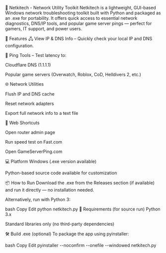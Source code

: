 🧰 Netkitech - Network Utility Toolkit
Netkitech is a lightweight, GUI-based Windows network troubleshooting toolkit built with Python and packaged as an .exe for portability. It offers quick access to essential network diagnostics, DNS/IP tools, and popular game server pings — perfect for gamers, IT support, and power users.

🔧 Features
🖧 View IP & DNS Info – Quickly check your local IP and DNS configuration.

📶 Ping Tools – Test latency to:

Cloudflare DNS (1.1.1.1)

Popular game servers (Overwatch, Roblox, CoD, Helldivers 2, etc.)

🌐 Network Utilities

Flush IP and DNS cache

Reset network adapters

Export full network info to a text file

🚀 Web Shortcuts

Open router admin page

Run speed test on Fast.com

Open GameServerPing.com

💻 Platform
Windows (.exe version available)

Python-based source code available for customization

📦 How to Run
Download the .exe from the Releases section (if available) and run it directly — no installation needed.

Alternatively, run with Python 3:

bash
Copy
Edit
python netkitech.py
📁 Requirements (for source run)
Python 3.x

Standard libraries only (no third-party dependencies)

🛠 Build .exe (optional)
To package the app using pyinstaller:

bash
Copy
Edit
pyinstaller --noconfirm --onefile --windowed netkitech.py

